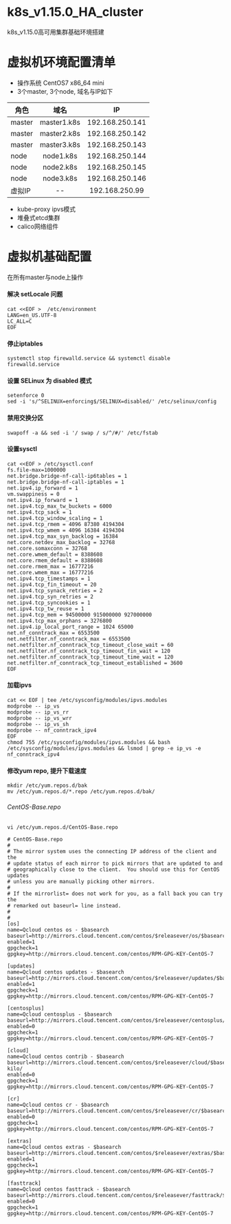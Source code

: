 # k8s_v1.15.0_HA_cluster
k8s_v1.15.0高可用集群基础环境搭建

# 虚拟机环境配置清单
- 操作系统 CentOS7 x86_64 mini  
- 3个master, 3个node, 域名与IP如下  

| 角色      | 域名     | IP     |
| ---------- | :-----------:  | :-----------: |
| master     | master1.k8s  | 192.168.250.141  |
| master     | master2.k8s  | 192.168.250.142  |
| master     | master3.k8s  | 192.168.250.143  |
| node     | node1.k8s  | 192.168.250.144  |
| node     | node2.k8s  | 192.168.250.145  |
| node     | node3.k8s  | 192.168.250.146  |
| 虚拟IP     | --  | 192.168.250.99  |

- kube-proxy ipvs模式  
- 堆叠式etcd集群  
- calico网络组件  

# 虚拟机基础配置
在所有master与node上操作  

#### 解决 setLocale 问题  
```  
cat <<EOF >  /etc/environment
LANG=en_US.UTF-8
LC_ALL=C
EOF
```  
#### 停止iptables
```
systemctl stop firewalld.service && systemctl disable  firewalld.service 
```
#### 设置 SELinux 为 disabled 模式
```
setenforce 0
sed -i 's/^SELINUX=enforcing$/SELINUX=disabled/' /etc/selinux/config
```
#### 禁用交换分区
```
swapoff -a && sed -i '/ swap / s/^/#/' /etc/fstab
```
#### 设置sysctl
```
cat <<EOF > /etc/sysctl.conf
fs.file-max=1000000
net.bridge.bridge-nf-call-ip6tables = 1
net.bridge.bridge-nf-call-iptables = 1
net.ipv4.ip_forward = 1
vm.swappiness = 0
net.ipv4.ip_forward = 1
net.ipv4.tcp_max_tw_buckets = 6000
net.ipv4.tcp_sack = 1
net.ipv4.tcp_window_scaling = 1
net.ipv4.tcp_rmem = 4096 87380 4194304
net.ipv4.tcp_wmem = 4096 16384 4194304
net.ipv4.tcp_max_syn_backlog = 16384
net.core.netdev_max_backlog = 32768
net.core.somaxconn = 32768
net.core.wmem_default = 8388608
net.core.rmem_default = 8388608
net.core.rmem_max = 16777216
net.core.wmem_max = 16777216
net.ipv4.tcp_timestamps = 1
net.ipv4.tcp_fin_timeout = 20
net.ipv4.tcp_synack_retries = 2
net.ipv4.tcp_syn_retries = 2
net.ipv4.tcp_syncookies = 1
net.ipv4.tcp_tw_reuse = 1
net.ipv4.tcp_mem = 94500000 915000000 927000000
net.ipv4.tcp_max_orphans = 3276800
net.ipv4.ip_local_port_range = 1024 65000
net.nf_conntrack_max = 6553500
net.netfilter.nf_conntrack_max = 6553500
net.netfilter.nf_conntrack_tcp_timeout_close_wait = 60
net.netfilter.nf_conntrack_tcp_timeout_fin_wait = 120
net.netfilter.nf_conntrack_tcp_timeout_time_wait = 120
net.netfilter.nf_conntrack_tcp_timeout_established = 3600
EOF
```
#### 加载ipvs
```
cat << EOF | tee /etc/sysconfig/modules/ipvs.modules
modprobe -- ip_vs
modprobe -- ip_vs_rr
modprobe -- ip_vs_wrr
modprobe -- ip_vs_sh
modprobe -- nf_conntrack_ipv4
EOF
chmod 755 /etc/sysconfig/modules/ipvs.modules && bash /etc/sysconfig/modules/ipvs.modules && lsmod | grep -e ip_vs -e nf_conntrack_ipv4
```
#### 修改yum repo, 提升下载速度
```
mkdir /etc/yum.repos.d/bak
mv /etc/yum.repos.d/*.repo /etc/yum.repos.d/bak/
```
###### CentOS-Base.repo
```
vi /etc/yum.repos.d/CentOS-Base.repo

# CentOS-Base.repo
#
# The mirror system uses the connecting IP address of the client and the
# update status of each mirror to pick mirrors that are updated to and
# geographically close to the client.  You should use this for CentOS updates
# unless you are manually picking other mirrors.
#
# If the mirrorlist= does not work for you, as a fall back you can try the
# remarked out baseurl= line instead.
#
#
[os]
name=Qcloud centos os - $basearch
baseurl=http://mirrors.cloud.tencent.com/centos/$releasever/os/$basearch/
enabled=1
gpgcheck=1
gpgkey=http://mirrors.cloud.tencent.com/centos/RPM-GPG-KEY-CentOS-7

[updates]
name=Qcloud centos updates - $basearch
baseurl=http://mirrors.cloud.tencent.com/centos/$releasever/updates/$basearch/
enabled=1
gpgcheck=1
gpgkey=http://mirrors.cloud.tencent.com/centos/RPM-GPG-KEY-CentOS-7

[centosplus]
name=Qcloud centosplus - $basearch
baseurl=http://mirrors.cloud.tencent.com/centos/$releasever/centosplus/$basearch/
enabled=0
gpgcheck=1
gpgkey=http://mirrors.cloud.tencent.com/centos/RPM-GPG-KEY-CentOS-7

[cloud]
name=Qcloud centos contrib - $basearch
baseurl=http://mirrors.cloud.tencent.com/centos/$releasever/cloud/$basearch/openstack-kilo/
enabled=0
gpgcheck=1
gpgkey=http://mirrors.cloud.tencent.com/centos/RPM-GPG-KEY-CentOS-7

[cr]
name=Qcloud centos cr - $basearch
baseurl=http://mirrors.cloud.tencent.com/centos/$releasever/cr/$basearch/
enabled=0
gpgcheck=1
gpgkey=http://mirrors.cloud.tencent.com/centos/RPM-GPG-KEY-CentOS-7

[extras]
name=Qcloud centos extras - $basearch
baseurl=http://mirrors.cloud.tencent.com/centos/$releasever/extras/$basearch/
enabled=1
gpgcheck=1
gpgkey=http://mirrors.cloud.tencent.com/centos/RPM-GPG-KEY-CentOS-7

[fasttrack]
name=Qcloud centos fasttrack - $basearch
baseurl=http://mirrors.cloud.tencent.com/centos/$releasever/fasttrack/$basearch/
enabled=0
gpgcheck=1
gpgkey=http://mirrors.cloud.tencent.com/centos/RPM-GPG-KEY-CentOS-7

```
